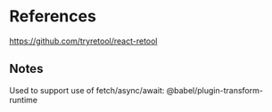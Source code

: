 # References
https://github.com/tryretool/react-retool 

## Notes
Used to support use of fetch/async/await:
@babel/plugin-transform-runtime